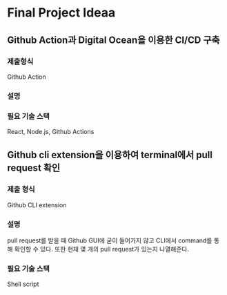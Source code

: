 # Final Project Ideaa

## Github Action과 Digital Ocean을 이용한 CI/CD 구축

### 제출형식

Github Action

### 설명



### 필요 기술 스택

React, Node.js, Github Actions

## Github cli extension을 이용하여 terminal에서 pull request 확인

### 제출 형식

Github CLI extension

### 설명

pull request를 받을 때 Github GUI에 굳이 들어가지 않고 CLI에서 command를 통해 확인할 수 있다.
또한 현재 몇 개의 pull request가 있는지 나열해준다.

### 필요 기술 스택

Shell script
